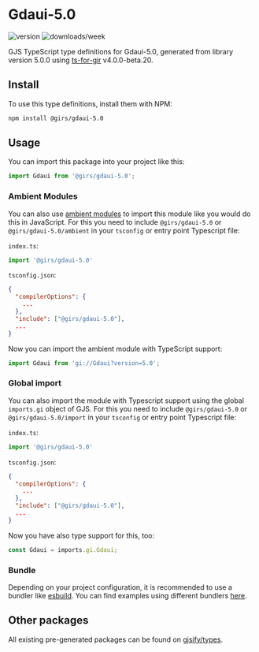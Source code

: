
# Gdaui-5.0

![version](https://img.shields.io/npm/v/@girs/gdaui-5.0)
![downloads/week](https://img.shields.io/npm/dw/@girs/gdaui-5.0)


GJS TypeScript type definitions for Gdaui-5.0, generated from library version 5.0.0 using [ts-for-gir](https://github.com/gjsify/ts-for-gir) v4.0.0-beta.20.


## Install

To use this type definitions, install them with NPM:
```bash
npm install @girs/gdaui-5.0
```

## Usage

You can import this package into your project like this:
```ts
import Gdaui from '@girs/gdaui-5.0';
```

### Ambient Modules

You can also use [ambient modules](https://github.com/gjsify/ts-for-gir/tree/main/packages/cli#ambient-modules) to import this module like you would do this in JavaScript.
For this you need to include `@girs/gdaui-5.0` or `@girs/gdaui-5.0/ambient` in your `tsconfig` or entry point Typescript file:

`index.ts`:
```ts
import '@girs/gdaui-5.0'
```

`tsconfig.json`:
```json
{
  "compilerOptions": {
    ...
  },
  "include": ["@girs/gdaui-5.0"],
  ...
}
```

Now you can import the ambient module with TypeScript support: 

```ts
import Gdaui from 'gi://Gdaui?version=5.0';
```

### Global import

You can also import the module with Typescript support using the global `imports.gi` object of GJS.
For this you need to include `@girs/gdaui-5.0` or `@girs/gdaui-5.0/import` in your `tsconfig` or entry point Typescript file:

`index.ts`:
```ts
import '@girs/gdaui-5.0'
```

`tsconfig.json`:
```json
{
  "compilerOptions": {
    ...
  },
  "include": ["@girs/gdaui-5.0"],
  ...
}
```

Now you have also type support for this, too:

```ts
const Gdaui = imports.gi.Gdaui;
```

### Bundle

Depending on your project configuration, it is recommended to use a bundler like [esbuild](https://esbuild.github.io/). You can find examples using different bundlers [here](https://github.com/gjsify/ts-for-gir/tree/main/examples).

## Other packages

All existing pre-generated packages can be found on [gjsify/types](https://github.com/gjsify/types).

